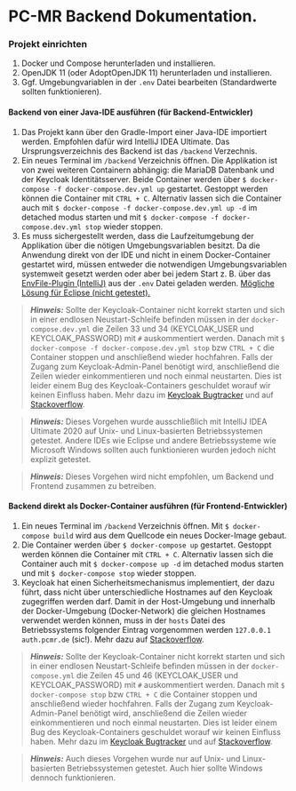 # PC-MR Backend Dokumentation.

### Projekt einrichten

1. Docker und Compose herunterladen und installieren.
3. OpenJDK 11 (oder AdoptOpenJDK 11) herunterladen und installieren.
2. Ggf. Umgebungvariablen in der `.env` Datei bearbeiten (Standardwerte sollten funktionieren).

#### Backend von einer Java-IDE ausführen (für Backend-Entwickler)
1. Das Projekt kann über den Gradle-Import einer Java-IDE importiert werden. Empfohlen dafür wird IntelliJ IDEA Ultimate.
 Das Ursprungsverzeichnis des Backend ist das `/backend` Verzechnis.
2. Ein neues Terminal im `/backend` Verzeichnis öffnen.
Die Applikation ist von zwei weiteren Containern abhängig:
die MariaDB Datenbank und der Keycloak Identitätsserver.
Beide Container werden über `$ docker-compose -f docker-compose.dev.yml up` gestartet.
Gestoppt werden können die Container mit `CTRL + C`.
Alternativ lassen sich die Container auch mit `$ docker-compose -f docker-compose.dev.yml up -d`
im detached modus starten und mit `$ docker-compose -f docker-compose.dev.yml stop` wieder stoppen.
3. Es muss sichergestellt werden, dass die Laufzeitumgebung der Applikation über die nötigen Umgebungsvariablen besitzt.
Da die Anwendung direkt von der IDE und nicht in einem Docker-Container gestartet wird, müssen entweder die notwendigen
Umgebungsvariablen systemweit gesetzt werden oder aber bei jedem Start z. B. über das [EnvFile-Plugin (IntelliJ)](https://plugins.jetbrains.com/plugin/7861-envfile) aus der `.env` Datei geladen werden.
[Mögliche Lösung für Eclipse (nicht getestet).](https://help.eclipse.org/2020-09/index.jsp?topic=%2Forg.eclipse.cdt.doc.user%2Ftasks%2Fcdt_t_run_env.htm)


> **_Hinweis:_**  Sollte der Keycloak-Container nicht korrekt starten und sich in einer endlosen Neustart-Schleife befinden müssen
> in der `docker-compose.dev.yml` die Zeilen 33 und 34 (KEYCLOAK_USER und KEYCLOAK_PASSWORD) mit `#` auskommentiert werden. 
> Danach mit `$ docker-compose -f docker-compose.dev.yml stop` bzw `CTRL + C` die Container stoppen und anschließend wieder hochfahren.
> Falls der Zugang zum Keycloak-Admin-Panel benötigt wird, anschließend die Zeilen wieder einkommentieren und noch einmal neustarten.
> Dies ist leider einem Bug des Keycloak-Containers geschuldet worauf wir keinen Einfluss haben. Mehr dazu im
> [Keycloak Bugtracker](https://issues.redhat.com/browse/KEYCLOAK-13094) und auf 
> [Stackoverflow](https://stackoverflow.com/questions/59599620/keycloak-8-user-with-username-admin-already-added).
 
> **_Hinweis:_**  Dieses Vorgehen wurde ausschließlich mit IntelliJ IDEA Ultimate 2020 auf Unix- und Linux-basierten Betriebssystemen getestet.
> Andere IDEs wie Eclipse und andere Betriebssysteme wie Microsoft Windows sollten auch funktionieren wurden jedoch nicht explizit getestet.

> **_Hinweis:_** Dieses Vorgehen wird nicht empfohlen, um Backend und Frontend zusammen zu betreiben.

#### Backend direkt als Docker-Container ausführen (für Frontend-Entwickler)
1. Ein neues Terminal im `/backend` Verzeichnis öffnen. Mit `$ docker-compose build` wird aus dem Quellcode
   ein neues Docker-Image gebaut.
2. Die Container werden über `$ docker-compose up` gestartet.
   Gestoppt werden können die Container mit `CTRL + C`.
   Alternativ lassen sich die Container auch mit `$ docker-compose up -d`
   im detached modus starten und mit `$ docker-compose stop` wieder stoppen.
3. Keycloak hat einen Sicherheitsmechanismus implementiert, der dazu führt, dass nicht über unterschiedliche Hostnames
   auf den Keycloak zugegriffen werden darf. Damit in der Host-Umgebung und innerhalb der Docker-Umgebung (Docker-Network)
   die gleichen Hostnames verwendet werden können, muss in der `hosts` Datei des Betriebssystems folgender Eintrag vorgenommen
   werden `127.0.0.1 auth.pcmr.de`  (sic!). Mehr dazu auf [Stackoverflow](https://stackoverflow.com/questions/57213611/keycloak-and-spring-boot-web-app-in-dockerized-environment?rq=1).
> **_Hinweis:_**  Sollte der Keycloak-Container nicht korrekt starten und sich in einer endlosen Neustart-Schleife befinden müssen
> in der `docker-compose.yml` die Zeilen 45 und 46 (KEYCLOAK_USER und KEYCLOAK_PASSWORD) mit `#` auskommentiert werden. 
> Danach mit `$ docker-compose stop` bzw `CTRL + C` die Container stoppen und anschließend wieder hochfahren.
> Falls der Zugang zum Keycloak-Admin-Panel benötigt wird, anschließend die Zeilen wieder einkommentieren und noch einmal neustarten.
> Dies ist leider einem Bug des Keycloak-Containers geschuldet worauf wir keinen Einfluss haben. Mehr dazu im
> [Keycloak Bugtracker](https://issues.redhat.com/browse/KEYCLOAK-13094) und auf 
> [Stackoverflow](https://stackoverflow.com/questions/59599620/keycloak-8-user-with-username-admin-already-added).
 
> **_Hinweis:_** Auch dieses Vorgehen wurde nur auf Unix- und Linux-basierten Betriebssystemen getestet.
> Auch hier sollte Windows dennoch funktionieren.